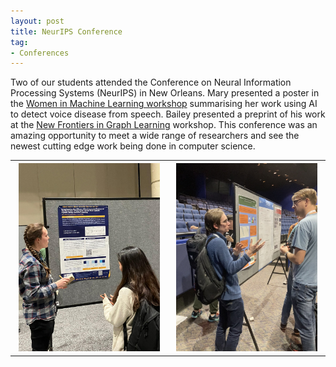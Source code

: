 ```yaml
---
layout: post
title: NeurIPS Conference
tag:
- Conferences
---
```


Two of our students attended the Conference on Neural Information Processing Systems (NeurIPS) in New Orleans. Mary presented a poster in the [Women in Machine Learning workshop](https://wimlworkshop.org/2022-wiml-workshop/) summarising her work using AI to detect voice disease from speech. Bailey presented a preprint of his work at the [New Frontiers in Graph Learning](https://glfrontiers.github.io/) workshop. This conference was an amazing opportunity to meet a wide range of researchers and see the newest cutting edge work being done in computer science.


<table>
  <tr>
    <th><img  src="/images/WiML1.png" style="max-width: 95%;"></th>
    <th><img  src="/images/NeurIPS1.png" style="max-width: 95%;"></th>
  </tr>
</table>
